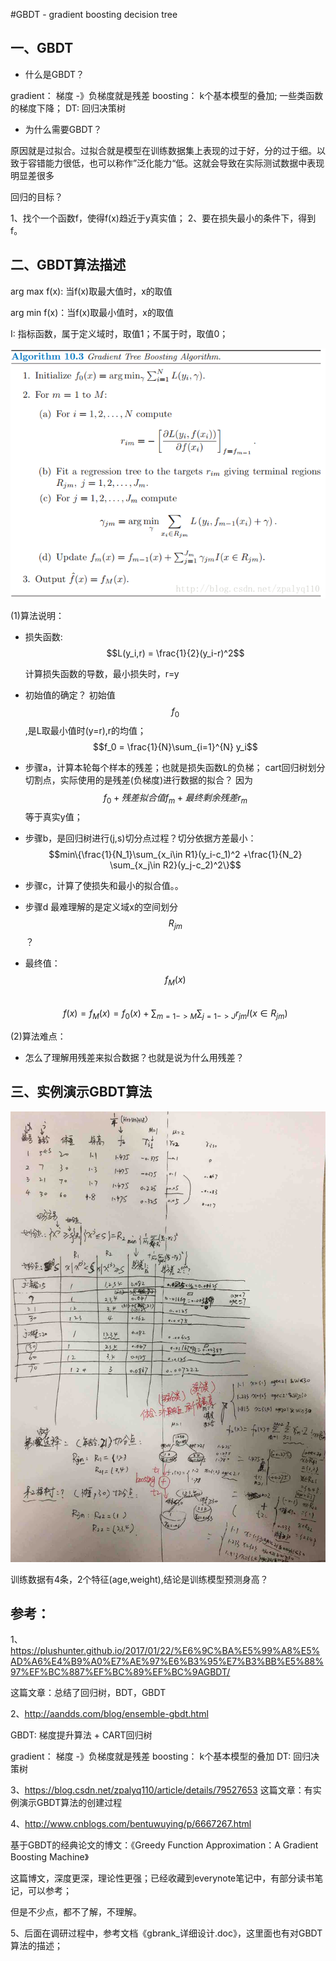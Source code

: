 #GBDT - gradient boosting decision tree

## 一、GBDT

* 什么是GBDT？

gradient： 梯度 -》负梯度就是残差 
boosting： k个基本模型的叠加; 一些类函数的梯度下降；
DT: 回归决策树

* 为什么需要GBDT？

原因就是过拟合。过拟合就是模型在训练数据集上表现的过于好，分的过于细。以致于容错能力很低，也可以称作”泛化能力“低。这就会导致在实际测试数据中表现明显差很多


回归的目标？

1、找个一个函数f，使得f(x)趋近于y真实值；
2、要在损失最小的条件下，得到f。



## 二、GBDT算法描述

arg max f(x): 当f(x)取最大值时，x的取值

arg min f(x)：当f(x)取最小值时，x的取值

I: 指标函数，属于定义域时，取值1；不属于时，取值0；


![](/assets/2-gbdt-jibenyuanli-1.png)

(1)算法说明：

* 损失函数:$$L(y_i,r) = \frac{1}{2}(y_i-r)^2$$ 

  计算损失函数的导数，最小损失时，r=y
  
*  初始值的确定？
初始值$$f_0$$,是L取最小值时(y=r),r的均值；$$f_0 = \frac{1}{N}\sum_{i=1}^{N} y_i$$

* 步骤a，计算本轮每个样本的残差；也就是损失函数L的负梯；
cart回归树划分切割点，实际使用的是残差(负梯度)进行数据的拟合？
因为$$f_0 + 残差拟合值f_m + 最终剩余残差r_m$$ 等于真实y值；

* 步骤b，是回归树进行(j,s)切分点过程？切分依据方差最小：$$min\{\frac{1}{N_1}\sum_{x_i\in R1}(y_i-c_1)^2 +\frac{1}{N_2} \sum_{x_j\in R2}(y_j-c_2)^2\}$$

* 步骤c，计算了使损失和最小的拟合值。。 

* 步骤d 最难理解的是定义域x的空间划分$$R_{jm}$$？

* 最终值：$$f_M(x)$$  
$$f(x)=f_M(x)=f_0(x) + \sum_{m=1->M}\sum_{j=1->J}r_{jm}I(x\in R_{jm})$$

(2)算法难点：
* 怎么了理解用残差来拟合数据？也就是说为什么用残差？
 
 
 
 ## 三、实例演示GBDT算法

![](/assets/2-gdbt-jibenyuanli-2.jpeg)


训练数据有4条，2个特征(age,weight),结论是训练模型预测身高？










## 参考：


1、https://plushunter.github.io/2017/01/22/%E6%9C%BA%E5%99%A8%E5%AD%A6%E4%B9%A0%E7%AE%97%E6%B3%95%E7%B3%BB%E5%88%97%EF%BC%887%EF%BC%89%EF%BC%9AGBDT/

这篇文章：总结了回归树，BDT，GBDT

2、http://aandds.com/blog/ensemble-gbdt.html

GBDT: 梯度提升算法 + CART回归树

gradient： 梯度  -》负梯度就是残差 
boosting： k个基本模型的叠加
DT: 回归决策树

3、https://blog.csdn.net/zpalyq110/article/details/79527653
这篇文章：有实例演示GBDT算法的创建过程


4、http://www.cnblogs.com/bentuwuying/p/6667267.html

基于GBDT的经典论文的博文：《Greedy Function Approximation：A Gradient Boosting Machine》

这篇博文，深度更深，理论性更强；已经收藏到everynote笔记中，有部分读书笔记，可以参考；

但是不少点，都不了解，不理解。


5、后面在调研过程中，参考文档《gbrank_详细设计.doc》，这里面也有对GBDT算法的描述；










